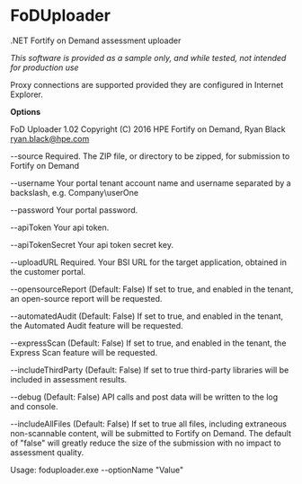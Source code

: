 # FoDUploader
.NET Fortify on Demand assessment uploader

*This software is provided as a sample only, and while tested, not intended for production use*

Proxy connections are supported provided they are configured in Internet Explorer.

**Options**

FoD Uploader 1.02
Copyright (C) 2016 HPE Fortify on Demand, Ryan Black ryan.black@hpe.com

  --source               Required. The ZIP file, or directory to be zipped, for
                         submission to Fortify on Demand

  --username             Your portal tenant account name and username separated by a backslash, e.g. Company\userOne

  --password             Your portal password.

  --apiToken             Your api token.

  --apiTokenSecret       Your api token secret key.

  --uploadURL            Required. Your BSI URL for the target application,
                         obtained in the customer portal.

  --opensourceReport       (Default: False) If set to true, and enabled in the
                         tenant, an open-source report will be requested.

  --automatedAudit       (Default: False) If set to true, and enabled in the
                         tenant, the Automated Audit feature will be requested.

  --expressScan          (Default: False) If set to true, and enabled in the
                         tenant, the Express Scan feature will be requested.

  --includeThirdParty    (Default: False) If set to true third-party libraries
                         will be included in assessment results.

  --debug				 (Default: False) API calls and post data will be written to the log and console.

  --includeAllFiles	     (Default: False) If set to true all files, including extraneous non-scannable content, will be submitted to Fortify on Demand. The default of "false" will greatly reduce the size of the submission with no impact to assessment quality.


Usage: foduploader.exe --optionName "Value"


